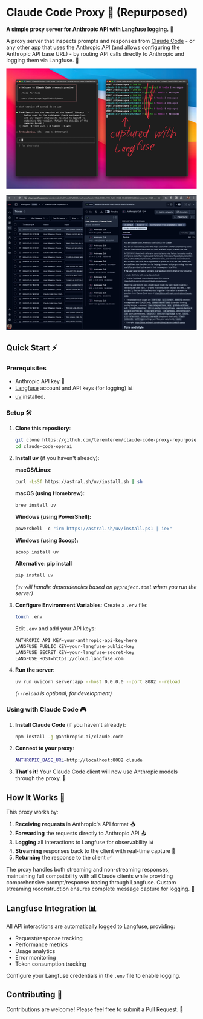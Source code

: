 # Claude Code Proxy 🔄 (Repurposed)

**A simple proxy server for Anthropic API with Langfuse logging.** 🤝

A proxy server that inspects prompts and responses from [Claude Code](https://www.anthropic.com/claude-code) - or any other app that uses the Anthropic API (and allows configuring the Anthropic API base URL) - by routing API calls directly to Anthropic and logging them via Langfuse. 🌉

![Anthropic API Proxy (Repurposed)](images/pic3.jpeg)
<!-- ![Anthropic API Proxy (Repurposed)](images/langfuse1.jpeg) -->
![Anthropic API Proxy (Repurposed)](images/langfuse2.jpeg)

## Quick Start ⚡

### Prerequisites

- Anthropic API key 🔑
- [Langfuse](https://langfuse.com/) account and API keys (for logging) 📊
- [uv](https://github.com/astral-sh/uv) installed.

### Setup 🛠️

1. **Clone this repository**:
   ```bash
   git clone https://github.com/teremterem/claude-code-proxy-repurposed.git
   cd claude-code-openai
   ```

2. **Install uv** (if you haven't already):

   **macOS/Linux:**
   ```bash
   curl -LsSf https://astral.sh/uv/install.sh | sh
   ```

   **macOS (using Homebrew):**
   ```bash
   brew install uv
   ```

   **Windows (using PowerShell):**
   ```powershell
   powershell -c "irm https://astral.sh/uv/install.ps1 | iex"
   ```

   **Windows (using Scoop):**
   ```bash
   scoop install uv
   ```

   **Alternative: pip install**
   ```bash
   pip install uv
   ```

   *(`uv` will handle dependencies based on `pyproject.toml` when you run the server)*

3. **Configure Environment Variables**:
   Create a `.env` file:
   ```bash
   touch .env
   ```
   Edit `.env` and add your API keys:
   ```dotenv
   ANTHROPIC_API_KEY=your-anthropic-api-key-here
   LANGFUSE_PUBLIC_KEY=your-langfuse-public-key
   LANGFUSE_SECRET_KEY=your-langfuse-secret-key
   LANGFUSE_HOST=https://cloud.langfuse.com
   ```

4. **Run the server**:
   ```bash
   uv run uvicorn server:app --host 0.0.0.0 --port 8082 --reload
   ```
   *(`--reload` is optional, for development)*

### Using with Claude Code 🎮

1. **Install Claude Code** (if you haven't already):
   ```bash
   npm install -g @anthropic-ai/claude-code
   ```

2. **Connect to your proxy**:
   ```bash
   ANTHROPIC_BASE_URL=http://localhost:8082 claude
   ```

3. **That's it!** Your Claude Code client will now use Anthropic models through the proxy. 🎯

## How It Works 🧩

This proxy works by:

1. **Receiving requests** in Anthropic's API format 📥
2. **Forwarding** the requests directly to Anthropic API 📤
3. **Logging** all interactions to Langfuse for observability 📊
4. **Streaming** responses back to the client with real-time capture 🔄
5. **Returning** the response to the client ✅

The proxy handles both streaming and non-streaming responses, maintaining full compatibility with all Claude clients while providing comprehensive prompt/response tracing through Langfuse. Custom streaming reconstruction ensures complete message capture for logging. 🌊

## Langfuse Integration 📊

All API interactions are automatically logged to Langfuse, providing:
- Request/response tracking
- Performance metrics
- Usage analytics
- Error monitoring
- Token consumption tracking

Configure your Langfuse credentials in the `.env` file to enable logging.

## Contributing 🤝

Contributions are welcome! Please feel free to submit a Pull Request. 🎁
